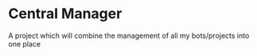 # Central Manager

A project which will combine the management of all my bots/projects into one place